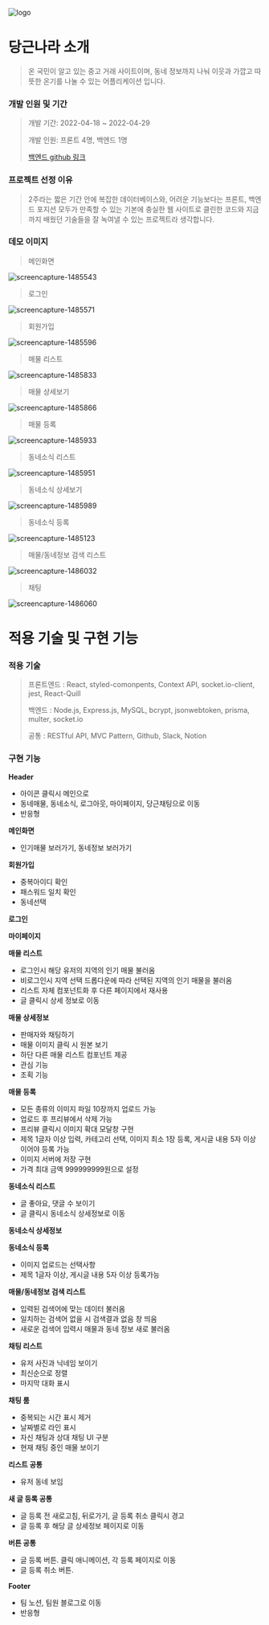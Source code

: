 ![logo](/public/images/logo/logo2.png)

# 당근나라 소개

> 온 국민이 알고 있는 중고 거래 사이트이며, 동네 정보까지 나눠 이웃과 가깝고 따뜻한 온기를 나눌 수 있는 어플리케이션 입니다.

### 개발 인원 및 기간

> 개발 기간: 2022-04-18 ~ 2022-04-29
> 
> 개발 인원: 프론트 4명, 백엔드 1명
> 
> [백엔드 github 링크](https://github.com/wecode-bootcamp-korea/justcode-4-2nd-carrot-country-back)

### 프로젝트 선정 이유

> 2주라는 짧은 기간 안에 복잡한 데이터베이스와, 어려운 기능보다는 프론트, 백엔드 포지션 모두가 만족할 수 있는 기본에 충실한 웹 사이트로 클린한 코드와 지금까지 배웠던 기술들을 잘 녹여낼 수 있는 프로젝트라 생각합니다.

### 데모 이미지

> 메인화면

![screencapture-1485543](public/images/thump/screencapture-1485543.png)

> 로그인

![screencapture-1485571](public/images/thump/screencapture-1485571.png)

> 회원가입

![screencapture-1485596](public/images/thump/screencapture-1485596.png)

> 매물 리스트

![screencapture-1485833](public/images/thump/screencapture-1485898.png)

> 매물 상세보기

![screencapture-1485866](public/images/thump/screencapture-1485866.png)

> 매물 등록

![screencapture-1485933](public/images/thump/screencapture-1485933.png)

> 동네소식 리스트

![screencapture-1485951](public/images/thump/screencapture-1485951.png)

> 동네소식 상세보기

![screencapture-1485989](public/images/thump/screencapture-1485989.png)

> 동네소식 등록

![screencapture-1485123](public/images/thump/screencapture-1485123.png)

> 매물/동네정보 검색 리스트

![screencapture-1486032](public/images/thump/screencapture-1486032.png)

> 채팅

![screencapture-1486060](public/images/thump/screencapture-1486060.png)

# 적용 기술 및 구현 기능

### 적용 기술

> 프론트엔드 : React, styled-comonpents, Context API, socket.io-client, jest, React-Quill
>
> 백엔드 : Node.js, Express.js, MySQL, bcrypt, jsonwebtoken, prisma, multer, socket.io
>
> 공통 : RESTful API, MVC Pattern, Github, Slack, Notion

### 구현 기능

**Header**
- 아이콘 클릭시 메인으로
- 동네매물, 동네소식, 로그아웃, 마이페이지, 당근채팅으로 이동
- 반응형 

**메인화면**
- 인기매물 보러가기, 동네정보 보러가기

**회원가입**
- 중복아이디 확인
- 패스워드 일치 확인
- 동네선택

**로그인**

**마이페이지**

**매물 리스트**
- 로그인시 해당 유저의 지역의 인기 매물 불러옴
- 비로그인시 지역 선택 드롭다운에 따라 선택된 지역의 인기 매물을 불러옴
- 리스트 자체 컴포넌트화 후 다른 페이지에서 재사용
- 글 클릭시 상세 정보로 이동 

**매물 상세정보**
- 판매자와 채팅하기
- 매물 이미지 클릭 시 원본 보기
- 하단 다른 매물 리스트 컴포넌트 제공
- 관심 기능
- 조획 기능

**매물 등록**
- 모든 종류의 이미지 파일 10장까지 업로드 가능
- 업로드 후 프리뷰에서 삭제 가능
- 프리뷰 클릭시 이미지 확대 모달창 구현
- 제목 1글자 이상 입력, 카테고리 선택, 이미지 최소 1장 등록, 게시글 내용 5자 이상이어야 등록 가능
- 이미지 서버에 저장 구현
- 가격 최대 금액 999999999원으로 설정

**동네소식 리스트** 
- 글 좋아요, 댓글 수 보이기
- 글 클릭시 동네소식 상세정보로 이동

**동네소식 상세정보**

**동네소식 등록**
- 이미지 업로드는 선택사항
- 제목 1글자 이상, 게시글 내용 5자 이상 등록가능


**매물/동네정보 검색 리스트**
- 입력된 검색어에 맞는 데이터 불러옴
- 일치하는 검색어 없을 시 검색결과 없음 창 띄움
- 새로운 검색어 입력시 매물과 동네 정보 새로 불러옴

**채팅 리스트**
- 유저 사진과 닉네임 보이기
- 최신순으로 정렬
- 마지막 대화 표시

**채팅 룸**
- 중복되는 시간 표시 제거
- 날짜별로 라인 표시
- 자신 채팅과 상대 채팅 UI 구분
- 현재 채팅 중인 매물 보이기

**리스트 공통** 
- 유저 동네 보임

**새 글 등록 공통**
- 글 등록 전 새로고침, 뒤로가기, 글 등록 취소 클릭시 경고
- 글 등록 후 해당 글 상세정보 페이지로 이동 

**버튼 공통**
- 글 등록 버튼. 클릭 애니메이션, 각 등록 페이지로 이동
- 글 등록 취소 버튼.

**Footer**
- 팀 노션, 팀원 블로그로 이동
- 반응형 
